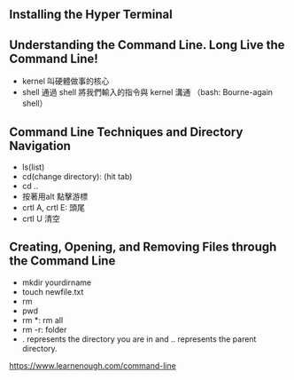 ## Installing the Hyper Terminal

## Understanding the Command Line. Long Live the Command Line!

- kernel 叫硬體做事的核心
- shell 通過 shell 將我們輸入的指令與 kernel 溝通 （bash: Bourne-again shell）

## Command Line Techniques and Directory Navigation

- ls(list)
- cd(change directory): (hit tab)
- cd ..
- 按著用alt 點擊游標
- crtl A, crtl E: 頭尾
- crtl U 清空


## Creating, Opening, and Removing Files through the Command Line

- mkdir yourdirname
- touch newfile.txt
- rm 
- pwd
- rm *: rm all
- rm -r: folder
- . represents the directory you are in and .. represents the parent directory.

https://www.learnenough.com/command-line


